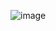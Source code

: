 ![image](https://github.com/yiping801026/cfDNA_lungcancer/assets/62942998/9ee1bc9a-aae0-40c3-9469-40e186fd262d)
